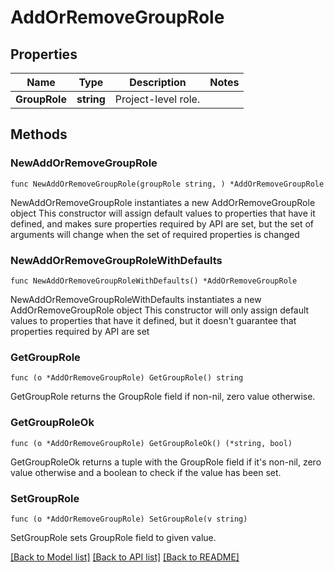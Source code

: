 # AddOrRemoveGroupRole

## Properties

Name | Type | Description | Notes
------------ | ------------- | ------------- | -------------
**GroupRole** | **string** | Project-level role. | 

## Methods

### NewAddOrRemoveGroupRole

`func NewAddOrRemoveGroupRole(groupRole string, ) *AddOrRemoveGroupRole`

NewAddOrRemoveGroupRole instantiates a new AddOrRemoveGroupRole object
This constructor will assign default values to properties that have it defined,
and makes sure properties required by API are set, but the set of arguments
will change when the set of required properties is changed

### NewAddOrRemoveGroupRoleWithDefaults

`func NewAddOrRemoveGroupRoleWithDefaults() *AddOrRemoveGroupRole`

NewAddOrRemoveGroupRoleWithDefaults instantiates a new AddOrRemoveGroupRole object
This constructor will only assign default values to properties that have it defined,
but it doesn't guarantee that properties required by API are set

### GetGroupRole

`func (o *AddOrRemoveGroupRole) GetGroupRole() string`

GetGroupRole returns the GroupRole field if non-nil, zero value otherwise.

### GetGroupRoleOk

`func (o *AddOrRemoveGroupRole) GetGroupRoleOk() (*string, bool)`

GetGroupRoleOk returns a tuple with the GroupRole field if it's non-nil, zero value otherwise
and a boolean to check if the value has been set.

### SetGroupRole

`func (o *AddOrRemoveGroupRole) SetGroupRole(v string)`

SetGroupRole sets GroupRole field to given value.


[[Back to Model list]](../README.md#documentation-for-models) [[Back to API list]](../README.md#documentation-for-api-endpoints) [[Back to README]](../README.md)



